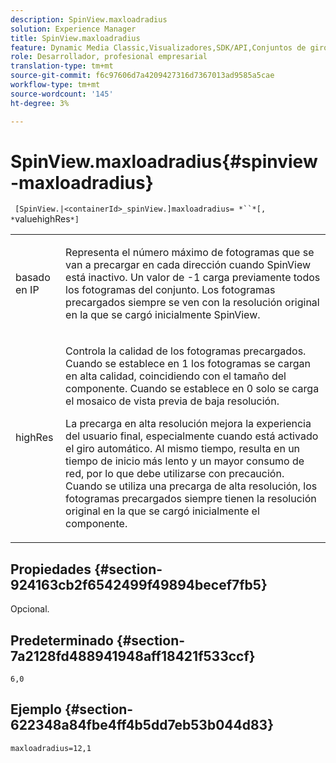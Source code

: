 ```yaml
---
description: SpinView.maxloadradius
solution: Experience Manager
title: SpinView.maxloadradius
feature: Dynamic Media Classic,Visualizadores,SDK/API,Conjuntos de giros
role: Desarrollador, profesional empresarial
translation-type: tm+mt
source-git-commit: f6c97606d7a4209427316d7367013ad9585a5cae
workflow-type: tm+mt
source-wordcount: '145'
ht-degree: 3%

---
```



# SpinView.maxloadradius{#spinview-maxloadradius}

` [SpinView.|<containerId>_spinView.]maxloadradius= *``*[, *`valuehighRes`*]`

<table id="table_49FFD1BC53B846F09A6D214BC8C5C3FE"> 
 <tbody> 
  <tr> 
   <td colname="col1"> <p> <span class="codeph"><span class="varname"> basado en IP</span></span> </p> </td> 
   <td colname="col2"> <p> Representa el número máximo de fotogramas que se van a precargar en cada dirección cuando SpinView está inactivo. Un valor de <span class="codeph"> -1</span> carga previamente todos los fotogramas del conjunto. Los fotogramas precargados siempre se ven con la resolución original en la que se cargó inicialmente SpinView. </p> </td> 
  </tr> 
  <tr> 
   <td colname="col1"> <p><span class="codeph"><span class="varname"> highRes</span></span> </p> </td> 
   <td colname="col2"> <p> Controla la calidad de los fotogramas precargados. Cuando se establece en <span class="codeph"> 1</span> los fotogramas se cargan en alta calidad, coincidiendo con el tamaño del componente. Cuando se establece en <span class="codeph"> 0</span> solo se carga el mosaico de vista previa de baja resolución. </p> <p>La precarga en alta resolución mejora la experiencia del usuario final, especialmente cuando está activado el giro automático. Al mismo tiempo, resulta en un tiempo de inicio más lento y un mayor consumo de red, por lo que debe utilizarse con precaución. Cuando se utiliza una precarga de alta resolución, los fotogramas precargados siempre tienen la resolución original en la que se cargó inicialmente el componente. </p> </td> 
  </tr> 
 </tbody> 
</table>

## Propiedades {#section-924163cb2f6542499f49894becef7fb5}

Opcional.

## Predeterminado {#section-7a2128fd488941948aff18421f533ccf}

`6,0`

## Ejemplo {#section-622348a84fbe4ff4b5dd7eb53b044d83}

`maxloadradius=12,1`
